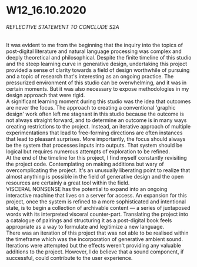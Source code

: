 # W12_16.10.2020

###### REFLECTIVE STATEMENT TO CONCLUDE S2A

It was evident to me from the beginning that the inquiry into the topics of post-digital literature and natural language processing was complex and deeply theoretical and philosophical. Despite the finite timeline of this studio and the steep learning curve in generative design, undertaking this project provided a sense of clarity towards a field of design worthwhile of pursuing and a topic of research that's interesting as an ongoing practice. The pressurized environment of this studio can be overwhelming, and it was in certain moments. But it was also necessary to expose methodologies in my design approach that were rigid.<Br>
A significant learning moment during this studio was the idea that outcomes are never the focus. The approach to creating a conventional 'graphic design' work often left me stagnant in this studio because the outcome is not always straight forward, and to determine an outcome is in many ways creating restrictions to the project. Instead, an iterative approach of multiple experimentations that lead to free-forming directions are often instances that lead to pleasant surprises. More importantly, the focus should always be the system that processes inputs into outputs. That system should be logical but requires numerous attempts of exploration to be refined.</br>
At the end of the timeline for this project, I find myself constantly revisiting the project code. Contemplating on making additions but wary of overcomplicating the project. It's an unusually liberating point to realize that almost anything is possible in the field of generative design and the open resources are certainly a great tool within the field.</br>
VISCERAL NONSENSE has the potential to expand into an ongoing interactive machine that lives on a server for access. An expansion for this project, once the system is refined to a more sophisticated and intentional state, is to begin a collection of archivable content — a series of juxtaposed words with its interpreted visceral counter-part. Translating the project into a catalogue of pairings and structuring it as a post-digital book feels appropriate as a way to formulate and legitimize a new language.</br>
There was an iteration of this project that was not able to be realised within the timeframe which was the incorporation of generative ambient sound. Iterations were attempted but the effects weren't providing any valuable additions to the project. However, I do believe that a sound component, if successful, could contribute to the user experience.</br>
